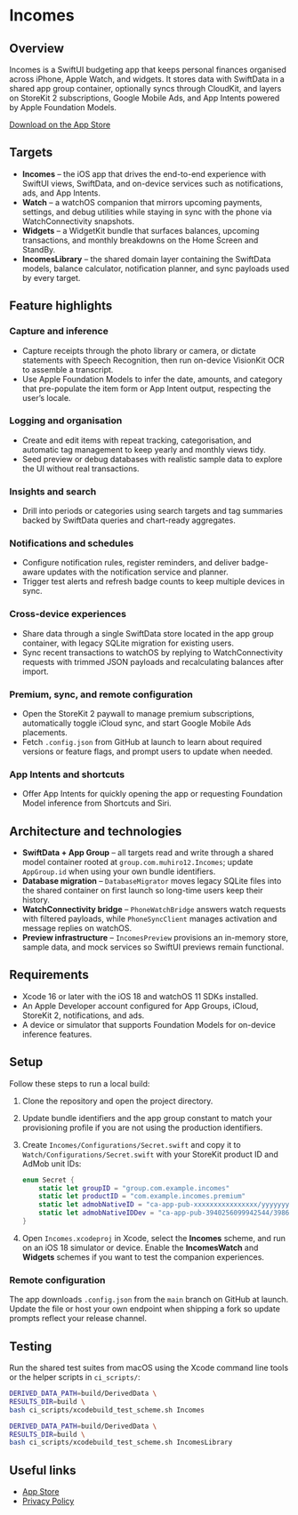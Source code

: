 # Incomes

## Overview

Incomes is a SwiftUI budgeting app that keeps personal finances organised across
iPhone, Apple Watch, and widgets. It stores data with SwiftData in a shared app
group container, optionally syncs through CloudKit, and layers on StoreKit 2
subscriptions, Google Mobile Ads, and App Intents powered by Apple Foundation
Models.

[Download on the App Store](https://apps.apple.com/app/id1584472982)

## Targets

- **Incomes** – the iOS app that drives the end-to-end experience with SwiftUI
  views, SwiftData, and on-device services such as notifications, ads, and App
  Intents.
- **Watch** – a watchOS companion that mirrors upcoming payments, settings, and
  debug utilities while staying in sync with the phone via WatchConnectivity
  snapshots.
- **Widgets** – a WidgetKit bundle that surfaces balances, upcoming
  transactions, and monthly breakdowns on the Home Screen and StandBy.
- **IncomesLibrary** – the shared domain layer containing the SwiftData models,
  balance calculator, notification planner, and sync payloads used by every
  target.

## Feature highlights

### Capture and inference

- Capture receipts through the photo library or camera, or dictate statements
  with Speech Recognition, then run on-device VisionKit OCR to assemble a
  transcript.
- Use Apple Foundation Models to infer the date, amounts, and category that
  pre-populate the item form or App Intent output, respecting the user’s
  locale.

### Logging and organisation

- Create and edit items with repeat tracking, categorisation, and automatic tag
  management to keep yearly and monthly views tidy.
- Seed preview or debug databases with realistic sample data to explore the UI
  without real transactions.

### Insights and search

- Drill into periods or categories using search targets and tag summaries backed
  by SwiftData queries and chart-ready aggregates.

### Notifications and schedules

- Configure notification rules, register reminders, and deliver badge-aware
  updates with the notification service and planner.
- Trigger test alerts and refresh badge counts to keep multiple devices in
  sync.

### Cross-device experiences

- Share data through a single SwiftData store located in the app group
  container, with legacy SQLite migration for existing users.
- Sync recent transactions to watchOS by replying to WatchConnectivity requests
  with trimmed JSON payloads and recalculating balances after import.

### Premium, sync, and remote configuration

- Open the StoreKit 2 paywall to manage premium subscriptions, automatically
  toggle iCloud sync, and start Google Mobile Ads placements.
- Fetch `.config.json` from GitHub at launch to learn about required versions or
  feature flags, and prompt users to update when needed.

### App Intents and shortcuts

- Offer App Intents for quickly opening the app or requesting Foundation Model
  inference from Shortcuts and Siri.

## Architecture and technologies

- **SwiftData + App Group** – all targets read and write through a shared model
  container rooted at `group.com.muhiro12.Incomes`; update `AppGroup.id` when
  using your own bundle identifiers.
- **Database migration** – `DatabaseMigrator` moves legacy SQLite files into the
  shared container on first launch so long-time users keep their history.
- **WatchConnectivity bridge** – `PhoneWatchBridge` answers watch requests with
  filtered payloads, while `PhoneSyncClient` manages activation and message
  replies on watchOS.
- **Preview infrastructure** – `IncomesPreview` provisions an in-memory store,
  sample data, and mock services so SwiftUI previews remain functional.

## Requirements

- Xcode 16 or later with the iOS 18 and watchOS 11 SDKs installed.
- An Apple Developer account configured for App Groups, iCloud, StoreKit 2,
  notifications, and ads.
- A device or simulator that supports Foundation Models for on-device inference
  features.

## Setup

Follow these steps to run a local build:

1. Clone the repository and open the project directory.
2. Update bundle identifiers and the app group constant to match your
   provisioning profile if you are not using the production identifiers.
3. Create `Incomes/Configurations/Secret.swift` and copy it to
   `Watch/Configurations/Secret.swift` with your StoreKit product ID and AdMob
   unit IDs:

   ```swift
   enum Secret {
       static let groupID = "group.com.example.incomes"
       static let productID = "com.example.incomes.premium"
       static let admobNativeID = "ca-app-pub-xxxxxxxxxxxxxxxx/yyyyyyyyyy"
       static let admobNativeIDDev = "ca-app-pub-3940256099942544/3986624511"
   }
   ```

4. Open `Incomes.xcodeproj` in Xcode, select the **Incomes** scheme, and run on
   an iOS 18 simulator or device. Enable the **IncomesWatch** and **Widgets**
   schemes if you want to test the companion experiences.

### Remote configuration

The app downloads `.config.json` from the `main` branch on GitHub at launch.
Update the file or host your own endpoint when shipping a fork so update prompts
reflect your release channel.

## Testing

Run the shared test suites from macOS using the Xcode command line tools or the
helper scripts in `ci_scripts/`:

```sh
DERIVED_DATA_PATH=build/DerivedData \
RESULTS_DIR=build \
bash ci_scripts/xcodebuild_test_scheme.sh Incomes

DERIVED_DATA_PATH=build/DerivedData \
RESULTS_DIR=build \
bash ci_scripts/xcodebuild_test_scheme.sh IncomesLibrary
```

## Useful links

- [App Store](https://apps.apple.com/app/id1584472982)
- [Privacy Policy](.github/pages/privacy.md)
